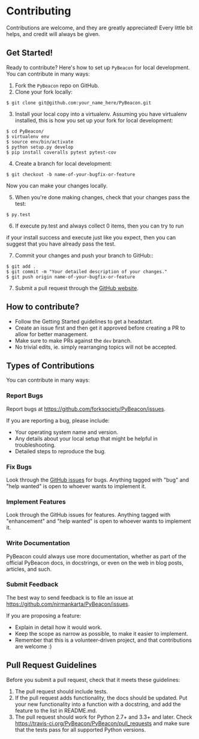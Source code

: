# Contributing

Contributions are welcome, and they are greatly appreciated! Every
little bit helps, and credit will always be given.

## Get Started!

Ready to contribute? Here's how to set up `PyBeacon` for local development.
You can contribute in many ways:

1. Fork the `PyBeacon` repo on GitHub.
2. Clone your fork locally:

  ```shell
  $ git clone git@github.com:your_name_here/PyBeacon.git
  ```

3. Install your local copy into a virtualenv. Assuming you have virtualenv installed, this is how you set up your fork for local development:

  ```shell
  $ cd PyBeacon/
  $ virtualenv env
  $ source env/bin/activate
  $ python setup.py develop
  $ pip install coveralls pytest pytest-cov
  ```

4. Create a branch for local development:

  ```shell
  $ git checkout -b name-of-your-bugfix-or-feature
  ```
   Now you can make your changes locally.

5. When you're done making changes, check that your changes pass the test:

  ```shell
  $ py.test
  ```
6. If execute py.test and always collect 0 items, then you can try to run

  if your install success and execute just like you expect, then you can suggest that you have already pass the test.

7. Commit your changes and push your branch to GitHub::

  ```shell
  $ git add .
  $ git commit -m "Your detailed description of your changes."
  $ git push origin name-of-your-bugfix-or-feature
  ```

7. Submit a pull request through the [GitHub website](https://github.com/forksociety/PyBeacon).

## How to contribute?
* Follow the Getting Started guidelines to get a headstart.
* Create an issue first and then get it approved before creating a PR to allow for better management.
* Make sure to make PRs against the `dev` branch.
* No trivial edits, ie. simply rearranging topics will not be accepted.

## Types of Contributions

You can contribute in many ways:

### Report Bugs

Report bugs at https://github.com/forksociety/PyBeacon/issues.

If you are reporting a bug, please include:

* Your operating system name and version.
* Any details about your local setup that might be helpful in troubleshooting.
* Detailed steps to reproduce the bug.

### Fix Bugs

Look through the [GitHub issues](https://github.com/nirmankarta/PyBeacon/issues) for bugs. Anything tagged with "bug"
and "help wanted" is open to whoever wants to implement it.

### Implement Features

Look through the GitHub issues for features. Anything tagged with "enhancement"
and "help wanted" is open to whoever wants to implement it.

### Write Documentation

PyBeacon could always use more documentation, whether as part of the
official PyBeacon docs, in docstrings, or even on the web in blog posts,
articles, and such.

### Submit Feedback

The best way to send feedback is to file an issue at https://github.com/nirmankarta/PyBeacon/issues.

If you are proposing a feature:

* Explain in detail how it would work.
* Keep the scope as narrow as possible, to make it easier to implement.
* Remember that this is a volunteer-driven project, and that contributions
  are welcome :)

## Pull Request Guidelines

Before you submit a pull request, check that it meets these guidelines:

1. The pull request should include tests.
2. If the pull request adds functionality, the docs should be updated. Put
   your new functionality into a function with a docstring, and add the
   feature to the list in README.md.
3. The pull request should work for Python 2.7+ and 3.3+ and later. Check
   https://travis-ci.org/PyBeacon/PyBeacon/pull_requests
   and make sure that the tests pass for all supported Python versions.
